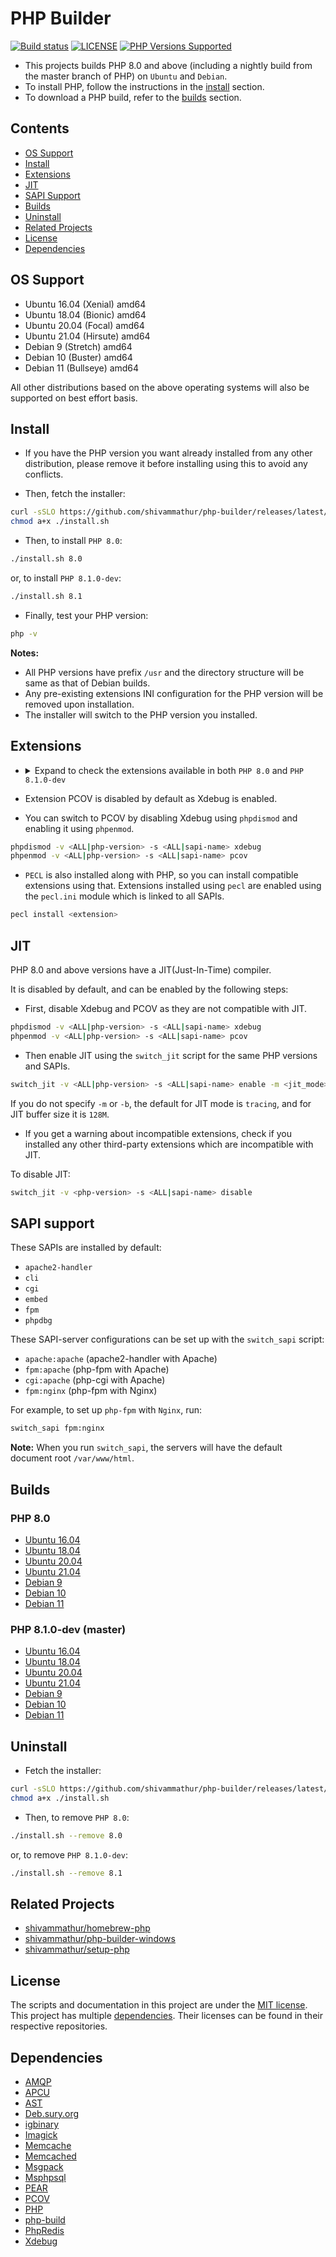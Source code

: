 # PHP Builder

<a href="https://github.com/shivammathur/php-builder" title="PHP Builder"><img alt="Build status" src="https://github.com/shivammathur/php-builder/workflows/Build%20PHP/badge.svg"></a>
<a href="https://github.com/shivammathur/php-builder/blob/main/LICENSE" title="license"><img alt="LICENSE" src="https://img.shields.io/badge/license-MIT-428f7e.svg"></a>
<a href="https://github.com/shivammathur/php-builder/tree/main/builds" title="builds"><img alt="PHP Versions Supported" src="https://img.shields.io/badge/php-8.0 and 8.1-8892BF.svg"></a>

- This projects builds PHP 8.0 and above (including a nightly build from the master branch of PHP) on `Ubuntu` and `Debian`.
- To install PHP, follow the instructions in the [install](#install) section.
- To download a PHP build, refer to the [builds](#Builds) section.

## Contents

- [OS Support](#os-support)
- [Install](#install)
- [Extensions](#extensions)
- [JIT](#jit)
- [SAPI Support](#sapi-support)
- [Builds](#builds)
- [Uninstall](#uninstall)
- [Related Projects](#related-projects)
- [License](#license)
- [Dependencies](#dependencies)

## OS Support

- Ubuntu 16.04 (Xenial) amd64
- Ubuntu 18.04 (Bionic) amd64
- Ubuntu 20.04 (Focal) amd64
- Ubuntu 21.04 (Hirsute) amd64
- Debian 9 (Stretch) amd64
- Debian 10 (Buster) amd64
- Debian 11 (Bullseye) amd64

All other distributions based on the above operating systems will also be supported on best effort basis.

## Install

- If you have the PHP version you want already installed from any other distribution, please remove it before installing using this to avoid any conflicts.

- Then, fetch the installer:

```bash
curl -sSLO https://github.com/shivammathur/php-builder/releases/latest/download/install.sh
chmod a+x ./install.sh
```

- Then, to install `PHP 8.0`:

```bash
./install.sh 8.0
```

or, to install `PHP 8.1.0-dev`:

```bash
./install.sh 8.1
```

- Finally, test your PHP version:

```bash
php -v
```

**Notes:**

- All PHP versions have prefix `/usr` and the directory structure will be same as that of Debian builds.
- Any pre-existing extensions INI configuration for the PHP version will be removed upon installation.
- The installer will switch to the PHP version you installed.

## Extensions

<ul><li><details>
  <summary>Expand to check the extensions available in both <code>PHP 8.0</code> and <code>PHP 8.1.0-dev</code></summary>
  <br>

`amqp`, `apcu`, `ast`, `bcmath`, `bz2`, `calendar`, `Core`, `ctype`, `curl`, `date`, `dba`, `dom`, `enchant`, `exif`, `FFI`, `fileinfo`, `filter`, `ftp`, `gd`, `gettext`, `gmp`, `hash`, `iconv`, `igbinary`, `imagick`, `imap`, `intl`, `json`, `ldap`, `libxml`, `mbstring`, `memcache`, `memcached`, `msgpack`, `mysqli`, `mysqlnd`, `odbc`, `openssl`, `pcntl`, `pcov`, `pcre`, `PDO`, `pdo_dblib`, `PDO_Firebird`, `pdo_mysql`, `PDO_ODBC`, `pdo_pgsql`, `pdo_sqlite`, `pdo_sqlsrv`, `pgsql`, `Phar`, `posix`, `pspell`, `readline`, `redis`, `Reflection`, `session`, `shmop`, `SimpleXML`, `soap`, `sockets`, `sodium`, `SPL`, `sqlite3`, `sqlsrv`, `standard`, `sysvmsg`, `sysvsem`, `sysvshm`, `tidy`, `tokenizer`, `xdebug`, `xml`, `xmlreader`, `xmlwriter`, `xsl`, `zip`, `zlib`, `Xdebug`, `Zend OPcache`

</details></li></ul>

- Extension PCOV is disabled by default as Xdebug is enabled.

- You can switch to PCOV by disabling Xdebug using `phpdismod` and enabling it using `phpenmod`.

```bash
phpdismod -v <ALL|php-version> -s <ALL|sapi-name> xdebug
phpenmod -v <ALL|php-version> -s <ALL|sapi-name> pcov
```

- `PECL` is also installed along with PHP, so you can install compatible extensions using that. Extensions installed using `pecl` are enabled using the `pecl.ini` module which is linked to all SAPIs.

```bash
pecl install <extension>
```

## JIT

PHP 8.0 and above versions have a JIT(Just-In-Time) compiler.

It is disabled by default, and can be enabled by the following steps:

- First, disable Xdebug and PCOV as they are not compatible with JIT.

```bash
phpdismod -v <ALL|php-version> -s <ALL|sapi-name> xdebug
phpenmod -v <ALL|php-version> -s <ALL|sapi-name> pcov
```

- Then enable JIT using the `switch_jit` script for the same PHP versions and SAPIs.

```bash
switch_jit -v <ALL|php-version> -s <ALL|sapi-name> enable -m <jit_mode> -b <jit_buffer_size>
```

If you do not specify `-m` or `-b`, the default for JIT mode is `tracing`, and for JIT buffer size it is `128M`.

- If you get a warning about incompatible extensions, check if you installed any other third-party extensions which are incompatible with JIT.

To disable JIT:

```bash
switch_jit -v <php-version> -s <ALL|sapi-name> disable
```

## SAPI support

These SAPIs are installed by default:

- `apache2-handler`
- `cli`
- `cgi`
- `embed`
- `fpm`
- `phpdbg`

These SAPI-server configurations can be set up with the `switch_sapi` script:

- `apache:apache` (apache2-handler with Apache)
- `fpm:apache` (php-fpm with Apache)
- `cgi:apache` (php-cgi with Apache)
- `fpm:nginx` (php-fpm with Nginx)

For example, to set up `php-fpm` with `Nginx`, run:

```bash
switch_sapi fpm:nginx
```

**Note:** When you run `switch_sapi`, the servers will have the default document root `/var/www/html`.

## Builds

### PHP 8.0

- [Ubuntu 16.04](https://github.com/shivammathur/php-builder/releases/latest/download/php_8.0%2Bubuntu16.04.tar.xz)
- [Ubuntu 18.04](https://github.com/shivammathur/php-builder/releases/latest/download/php_8.0%2Bubuntu18.04.tar.xz)
- [Ubuntu 20.04](https://github.com/shivammathur/php-builder/releases/latest/download/php_8.0%2Bubuntu20.04.tar.xz)
- [Ubuntu 21.04](https://github.com/shivammathur/php-builder/releases/latest/download/php_8.0%2Bubuntu21.04.tar.xz)
- [Debian 9](https://github.com/shivammathur/php-builder/releases/latest/download/php_8.0%2Bdebian9.tar.xz)
- [Debian 10](https://github.com/shivammathur/php-builder/releases/latest/download/php_8.0%2Bdebian10.tar.xz)
- [Debian 11](https://github.com/shivammathur/php-builder/releases/latest/download/php_8.0%2Bdebian11.tar.xz)

### PHP 8.1.0-dev (master)

- [Ubuntu 16.04](https://github.com/shivammathur/php-builder/releases/latest/download/php_8.1%2Bubuntu16.04.tar.xz)
- [Ubuntu 18.04](https://github.com/shivammathur/php-builder/releases/latest/download/php_8.1%2Bubuntu18.04.tar.xz)
- [Ubuntu 20.04](https://github.com/shivammathur/php-builder/releases/latest/download/php_8.1%2Bubuntu20.04.tar.xz)
- [Ubuntu 21.04](https://github.com/shivammathur/php-builder/releases/latest/download/php_8.1%2Bubuntu21.04.tar.xz)
- [Debian 9](https://github.com/shivammathur/php-builder/releases/latest/download/php_8.1%2Bdebian9.tar.xz)
- [Debian 10](https://github.com/shivammathur/php-builder/releases/latest/download/php_8.1%2Bdebian10.tar.xz)
- [Debian 11](https://github.com/shivammathur/php-builder/releases/latest/download/php_8.1%2Bdebian11.tar.xz)

## Uninstall

- Fetch the installer:

```bash
curl -sSLO https://github.com/shivammathur/php-builder/releases/latest/download/install.sh
chmod a+x ./install.sh
```

- Then, to remove `PHP 8.0`:

```bash
./install.sh --remove 8.0
```

or, to remove `PHP 8.1.0-dev`:

```bash
./install.sh --remove 8.1
```

## Related Projects
- [shivammathur/homebrew-php](https://github.com/shivammathur/homebrew-php)
- [shivammathur/php-builder-windows](https://github.com/shivammathur/php-builder-windows)
- [shivammathur/setup-php](https://github.com/shivammathur/setup-php)

## License

The scripts and documentation in this project are under the [MIT license](LICENSE). This project has multiple [dependencies](#dependencies). Their licenses can be found in their respective repositories.

## Dependencies

- [AMQP](https://github.com/php-amqp/php-amqp "AMQP PHP Extension")
- [APCU](https://github.com/krakjoe/apcu "APCU PHP Extension")
- [AST](https://github.com/nikic/php-ast "AST PHP Extension")
- [Deb.sury.org](https://github.com/oerdnj/deb.sury.org "PHP packaging for Ubuntu and Debian")
- [igbinary](https://github.com/igbinary/igbinary "Igbinary PHP Extension")
- [Imagick](https://github.com/Imagick/imagick "Imagick PHP Extension")
- [Memcache](https://github.com/websupport-sk/pecl-memcache "Memcache PHP Extension")
- [Memcached](https://github.com/php-memcached-dev/php-memcached "Memcached PHP Extension")
- [Msgpack](https://github.com/msgpack/msgpack-php "Msgpack PHP Extension")
- [Msphpsql](https://github.com/microsoft/msphpsql "Sqlsrv and pdo_sqlsrv extensions")
- [PEAR](https://github.com/pear/pear-core "PEAR PHP extension installer")
- [PCOV](https://github.com/krakjoe/pcov "PCOV PHP Extension")
- [PHP](https://github.com/php/php-src "PHP Upstream project")
- [php-build](https://github.com/php-build/php-build "php-build project")
- [PhpRedis](https://github.com/phpredis/phpredis "Redis PHP Extension")
- [Xdebug](https://github.com/xdebug/xdebug "Xdebug PHP Extension")
